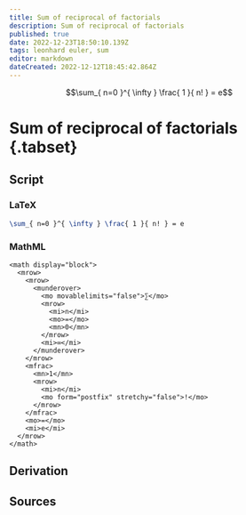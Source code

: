 ```yaml
---
title: Sum of reciprocal of factorials
description: Sum of reciprocal of factorials
published: true
date: 2022-12-23T18:50:10.139Z
tags: leonhard euler, sum
editor: markdown
dateCreated: 2022-12-12T18:45:42.864Z
---
```


$$\sum_{ n=0 }^{ \infty } \frac{ 1 }{ n! } = e$$

# Sum of reciprocal of factorials {.tabset}
## Script
### LaTeX
```tex
\sum_{ n=0 }^{ \infty } \frac{ 1 }{ n! } = e
```
### MathML
```mathml
<math display="block">
  <mrow>
    <mrow>
      <munderover>
        <mo movablelimits="false">∑</mo>
        <mrow>
          <mi>n</mi>
          <mo>=</mo>
          <mn>0</mn>
        </mrow>
        <mi>∞</mi>
      </munderover>
    </mrow>
    <mfrac>
      <mn>1</mn>
      <mrow>
        <mi>n</mi>
        <mo form="postfix" stretchy="false">!</mo>
      </mrow>
    </mfrac>
    <mo>=</mo>
    <mi>e</mi>
  </mrow>
</math>
```

## Derivation

## Sources